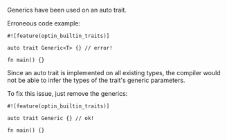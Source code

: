 Generics have been used on an auto trait.

Erroneous code example:

```compile_fail,E0567
#![feature(optin_builtin_traits)]

auto trait Generic<T> {} // error!

fn main() {}
```

Since an auto trait is implemented on all existing types, the
compiler would not be able to infer the types of the trait's generic
parameters.

To fix this issue, just remove the generics:

```
#![feature(optin_builtin_traits)]

auto trait Generic {} // ok!

fn main() {}
```
